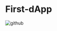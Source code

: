 # First-dApp





![github](https://user-images.githubusercontent.com/94748738/209672965-f605fca8-f1b7-4497-8563-2d9dd20ee58f.png)
